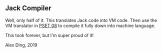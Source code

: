 ## Jack Compiler
Well, only half of it. This translates Jack code into VM code. Then use the VM translator in [PSET 08](../08) to compile it fully down into machine language. 

This took forever, but I'm super proud of it!

Alex Ding, 2019
